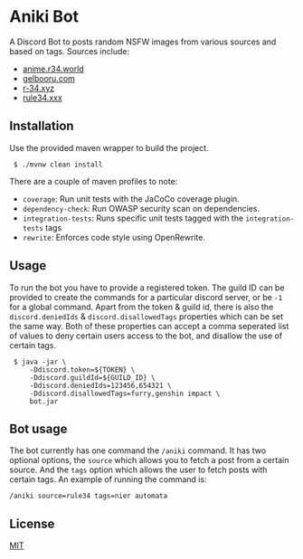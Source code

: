 # Aniki Bot

A Discord Bot to posts random NSFW images from various sources and based on tags. Sources include:

- [anime.r34.world](https://anime.r34.world)
- [gelbooru.com](https://gelbooru.com)
- [r-34.xyz](https://r-34.xyz)
- [rule34.xxx](https://rule34.xxx)

## Installation

Use the provided maven wrapper to build the project.

```shell
 $ ./mvnw clean install
```

There are a couple of maven profiles to note:

 - `coverage`: Run unit tests with the JaCoCo coverage plugin.
 - `dependency-check`: Run OWASP security scan on dependencies.
 - `integration-tests`: Runs specific unit tests tagged with the `integration-tests` tags
 - `rewrite`: Enforces code style using OpenRewrite.

## Usage

To run the bot you have to provide a registered token. The guild ID can be provided to create the commands for a
particular discord server, or be `-1` for a global command. Apart from the token & guild id, there is also the 
`discord.deniedIds` & `discord.disallowedTags` properties which can be set the same way. Both of these properties can 
accept a comma seperated list of values to deny certain users access to the bot, and disallow the use of certain tags.

```shell
 $ java -jar \
     -Ddiscord.token=${TOKEN} \
     -Ddiscord.guildId=${GUILD_ID} \
     -Ddiscord.deniedIds=123456,654321 \
     -Ddiscord.disallowedTags=furry,genshin impact \
     bot.jar
```

## Bot usage

The bot currently has one command the `/aniki` command. It has two optional options, the `source` which allows you to
fetch a post from a certain source. And the `tags` option which allows the user to fetch posts with certain tags. An 
example of running the command is:

```
/aniki source=rule34 tags=nier automata
```

## License

[MIT](LICENSE.txt)